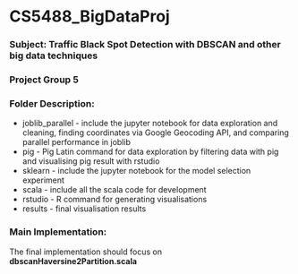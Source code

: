 # CS5488_BigDataProj

### Subject: Traffic Black Spot Detection with DBSCAN and other big data techniques

### Project Group 5

### Folder Description:
- joblib_parallel - include the jupyter notebook for data exploration and cleaning, finding coordinates via Google Geocoding API, and comparing parallel performance in joblib
- pig - Pig Latin command for data exploration by filtering data with pig and visualising pig result with rstudio
- sklearn - include the jupyter notebook for the model selection experiment
- scala - include all the scala code for development
- rstudio - R command for generating visualisations
- results - final visualisation results

### Main Implementation:
The final implementation should focus on **dbscanHaversine2Partition.scala**
